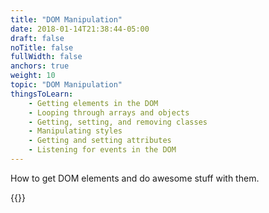 ```yaml
---
title: "DOM Manipulation"
date: 2018-01-14T21:38:44-05:00
draft: false
noTitle: false
fullWidth: false
anchors: true
weight: 10
topic: "DOM Manipulation"
thingsToLearn:
    - Getting elements in the DOM
    - Looping through arrays and objects
    - Getting, setting, and removing classes
    - Manipulating styles
    - Getting and setting attributes
    - Listening for events in the DOM
---
```


How to get DOM elements and do awesome stuff with them.

{{<cta for="learnvjs-roadmap">}}
